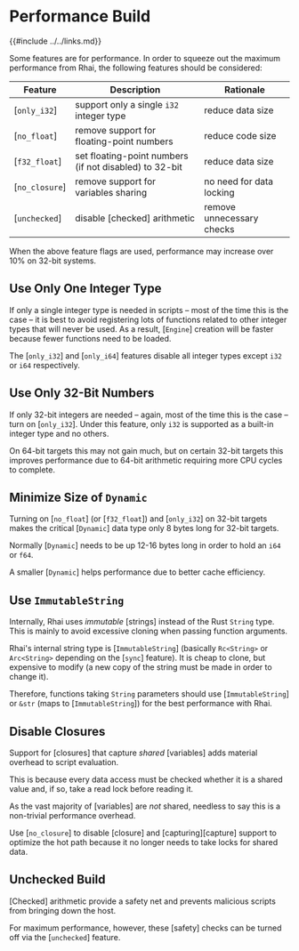 Performance Build
=================

{{#include ../../links.md}}


Some features are for performance.  In order to squeeze out the maximum performance from Rhai, the
following features should be considered:

| Feature        | Description                                            | Rationale                 |
| -------------- | ------------------------------------------------------ | ------------------------- |
| [`only_i32`]   | support only a single `i32` integer type               | reduce data size          |
| [`no_float`]   | remove support for floating-point numbers              | reduce code size          |
| [`f32_float`]  | set floating-point numbers (if not disabled) to 32-bit | reduce data size          |
| [`no_closure`] | remove support for variables sharing                   | no need for data locking  |
| [`unchecked`]  | disable [checked] arithmetic                           | remove unnecessary checks |

When the above feature flags are used, performance may increase over 10% on 32-bit systems.


Use Only One Integer Type
------------------------

If only a single integer type is needed in scripts &ndash; most of the time this is the case &ndash;
it is best to avoid registering lots of functions related to other integer types that will never be used.
As a result, [`Engine`] creation will be faster because fewer functions need to be loaded.

The [`only_i32`] and [`only_i64`] features disable all integer types except `i32` or `i64` respectively.


Use Only 32-Bit Numbers
----------------------

If only 32-bit integers are needed &ndash; again, most of the time this is the case &ndash; turn on [`only_i32`].
Under this feature, only `i32` is supported as a built-in integer type and no others.

On 64-bit targets this may not gain much, but on certain 32-bit targets this improves performance
due to 64-bit arithmetic requiring more CPU cycles to complete.


Minimize Size of `Dynamic`
-------------------------

Turning on [`no_float`] (or [`f32_float`]) and [`only_i32`] on 32-bit targets makes the critical [`Dynamic`]
data type only 8 bytes long for 32-bit targets.

Normally [`Dynamic`] needs to be up 12-16 bytes long in order to hold an `i64` or `f64`.

A smaller [`Dynamic`] helps performance due to better cache efficiency.


Use `ImmutableString`
--------------------

Internally, Rhai uses _immutable_ [strings] instead of the Rust `String` type.  This is mainly to avoid excessive
cloning when passing function arguments.

Rhai's internal string type is [`ImmutableString`] (basically `Rc<String>` or `Arc<String>` depending on the [`sync`] feature).
It is cheap to clone, but expensive to modify (a new copy of the string must be made in order to change it).

Therefore, functions taking `String` parameters should use [`ImmutableString`] or `&str` (maps to [`ImmutableString`])
for the best performance with Rhai.


Disable Closures
----------------

Support for [closures] that capture _shared_ [variables] adds material overhead to script evaluation.

This is because every data access must be checked whether it is a shared value and, if so, take a
read lock before reading it.

As the vast majority of [variables] are _not_ shared, needless to say this is a non-trivial
performance overhead.

Use [`no_closure`] to disable [closure] and [capturing][capture] support to optimize the hot path
because it no longer needs to take locks for shared data.


Unchecked Build
---------------

[Checked] arithmetic provide a safety net and prevents malicious scripts from bringing down the host.

For maximum performance, however, these [safety] checks can be turned off via the [`unchecked`] feature.
